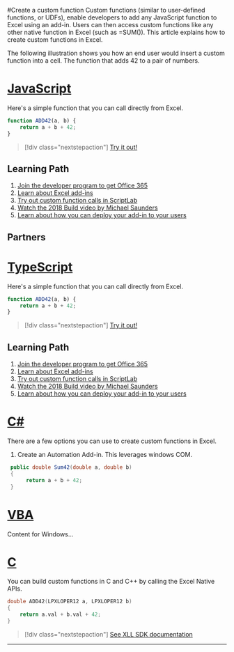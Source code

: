 #Create a custom function
Custom functions (similar to user-defined functions, or UDFs), enable developers to add any JavaScript function to Excel using an add-in. Users can then access custom functions like any other native function in Excel (such as =SUM()). This article explains how to create custom functions in Excel.

The following illustration shows you how an end user would insert a custom function into a cell. The function that adds 42 to a pair of numbers.

# [JavaScript](#tab/js)

Here's a simple function that you can call directly from Excel.

```javascript
function ADD42(a, b) {
    return a + b + 42;
}
```

> [!div class="nextstepaction"]
> [Try it out!](http://dev.office.com)


## Learning Path
1. [Join the developer program to get Office 365](https://aka.ms/o365devprogram)
2. [Learn about Excel add-ins](https://docs.microsoft.com/en-us/office/dev/add-ins/excel/custom-functions-overview)
3. [Try out custom function calls in ScriptLab](https://appsource.microsoft.com/en-us/product/office/WA104380862?tab=Overview)
4. [Watch the 2018 Build video by Michael Saunders](https://channel9.msdn.com/events/Build/2018/BRK2419?term=excel%20)
5. [Learn about how you can deploy your add-in to your users](https://docs.microsoft.com/en-us/office/dev/add-ins/publish/publish)


## Partners

# [TypeScript](#tab/ts)

Here's a simple function that you can call directly from Excel.

```typescript
function ADD42(a, b) {
    return a + b + 42;
}
```

> [!div class="nextstepaction"]
> [Try it out!](http://dev.office.com)


## Learning Path
1. [Join the developer program to get Office 365](https://aka.ms/o365devprogram)
2. [Learn about Excel add-ins](https://docs.microsoft.com/en-us/office/dev/add-ins/excel/custom-functions-overview)
3. [Try out custom function calls in ScriptLab](https://appsource.microsoft.com/en-us/product/office/WA104380862?tab=Overview)
4. [Watch the 2018 Build video by Michael Saunders](https://channel9.msdn.com/events/Build/2018/BRK2419?term=excel%20)
5. [Learn about how you can deploy your add-in to your users](https://docs.microsoft.com/en-us/office/dev/add-ins/publish/publish)


# [C#](#tab/csharp)

There are a few options you can use to create custom functions in Excel.
1. Create an Automation Add-in. This leverages windows COM.

```csharp
 public double Sum42(double a, double b)
 {
      return a + b + 42; 
 }
```


# [VBA](#tab/vba)

Content for Windows...

# [C](#tab/c)


You can build custom functions in C and C++ by calling the Excel Native APIs.

```c++
double ADD42(LPXLOPER12 a, LPXLOPER12 b)
{   
    return a.val + b.val + 42;
}
```

> [!div class="nextstepaction"]
> [See XLL SDK documentation](https://msdn.microsoft.com/en-us/library/office/bb687883.aspx)



---
